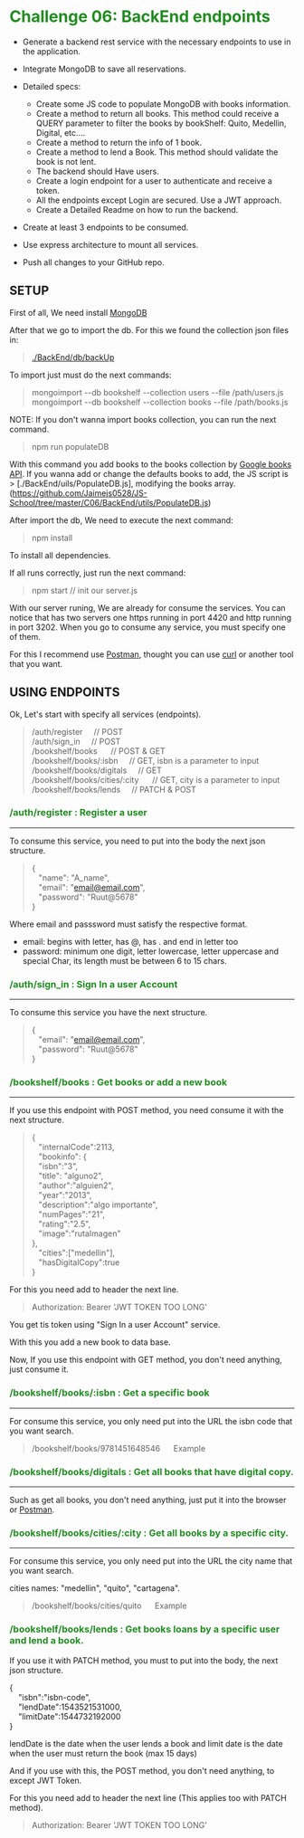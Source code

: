 # <span style="color:#218d21"> Challenge 06: BackEnd endpoints

- Generate a backend rest service with the necessary endpoints to use in the application.
- Integrate MongoDB to save all reservations.
- Detailed specs:
  - Create some JS code to populate MongoDB with books information.
  -  Create a method to return all books. This method could receive a QUERY parameter to filter the books by bookShelf: Quito, Medellin, Digital, etc….
  -  Create a method to return the info of 1 book.
  - Create a method to lend a Book. This method should validate the book is not lent.
  - The backend should Have users.
  - Create a login endpoint for a user to authenticate and receive a token.
  - All the endpoints except Login are secured. Use a JWT approach.
  - Create a Detailed Readme on how to run the backend.

- Create at least 3 endpoints to be consumed.
- Use express architecture to mount all services.
- Push all changes to your GitHub repo.


## SETUP

First of all, We need install [MongoDB](https://docs.mongodb.com/manual/tutorial/install-mongodb-on-windows/)

After that we go to import the db.
For this we found the collection json files in:
> [./BackEnd/db/backUp](https://github.com/Jaimejs0528/JS-School/tree/master/C06/BackEnd/db/backUp)

To import just must do the next commands:

> mongoimport --db bookshelf --collection users --file /path/users.js<br>
> mongoimport --db bookshelf --collection books --file /path/books.js

NOTE: If you don't wanna import books collection, you can run the next command.

> npm run populateDB

With this command you add books to the books collection by [Google books API](https://www.googleapis.com/books/v1/volumes?q=isbn).
If you wanna add or change the defaults books to add, the JS script is > [./BackEnd/uils/PopulateDB.js], modifying the books array.(https://github.com/Jaimejs0528/JS-School/tree/master/C06/BackEnd/utils/PopulateDB.js)

After import the db, We need to execute the next command:

> npm install

To install all dependencies.

If all runs correctly, just run the next command:
> npm start // init our server.js

With our server runing, We are already for consume the services. You can notice that has two servers one https running in port 4420 and http running in port 3202. When you go to consume any service, you must specify one of them.

For this I recommend use [Postman](https://www.getpostman.com/), thought you can use [curl](https://curl.haxx.se/) or another tool that you want.

## USING ENDPOINTS

Ok, Let's start with specify all services (endpoints).

> /auth/register&nbsp;&nbsp;&nbsp;&nbsp;&nbsp;// POST<br>
> /auth/sign_in&nbsp;&nbsp;&nbsp;&nbsp;&nbsp;// POST<br>
> /bookshelf/books&nbsp;&nbsp;&nbsp;&nbsp;&nbsp; // POST & GET<br>
> /bookshelf/books/:isbn&nbsp;&nbsp;&nbsp;&nbsp;&nbsp;// GET, isbn is a parameter to input<br>
> /bookshelf/books/digitals&nbsp;&nbsp;&nbsp;&nbsp;&nbsp;// GET<br>
> /bookshelf/books/cities/:city&nbsp;&nbsp;&nbsp;&nbsp;&nbsp; // GET, city is a parameter to input<br>
> /bookshelf/books/lends&nbsp;&nbsp;&nbsp;&nbsp;&nbsp;// PATCH & POST 


### <span style="color:#218d21">/auth/register : Register a user
----------
To consume this service, you need to put into the body the next json structure.

>{<br>
>&nbsp;&nbsp;&nbsp;"name": "A_name",<br>
>&nbsp;&nbsp;&nbsp;"email": "email@email.com",<br>
>&nbsp;&nbsp;&nbsp;"password": "Ruut@5678"<br>
>}<br>

Where email and passsword must satisfy the respective format.
- email: begins with letter, has @, has . and end in letter too
- password: minimum one digit, letter lowercase, letter uppercase and special Char, its length must be between 6 to 15 chars.

### <span style="color:#218d21">/auth/sign_in : Sign In a user Account
---------
To consume this service you have the next structure.

>{<br>
>&nbsp;&nbsp;&nbsp;"email": "email@email.com",<br>
>&nbsp;&nbsp;&nbsp;"password": "Ruut@5678"<br>
>}<br>

### <span style="color:#218d21">/bookshelf/books : Get books or add a new book
---------
If you use this endpoint with POST method, you need consume it with the next structure.

>{<br>
&nbsp;&nbsp;&nbsp;"internalCode":2113,<br>
&nbsp;&nbsp;&nbsp;"bookinfo": {<br>
&nbsp;&nbsp;&nbsp;"isbn":"3",<br>
&nbsp;&nbsp;&nbsp;"title": "alguno2",<br>
&nbsp;&nbsp;&nbsp;"author":"alguien2",<br>
&nbsp;&nbsp;&nbsp;"year":"2013",<br>
&nbsp;&nbsp;&nbsp;"description":"algo importante",<br>
&nbsp;&nbsp;&nbsp;"numPages":"21",<br>
&nbsp;&nbsp;&nbsp;"rating":"2.5",<br>
&nbsp;&nbsp;&nbsp;"image":"rutaImagen"<br>
},<br>
&nbsp;&nbsp;&nbsp;"cities":["medellin"],<br>
&nbsp;&nbsp;&nbsp;"hasDigitalCopy":true<br>
}<br>

For this you need add to header the next line.

> Authorization: Bearer 'JWT TOKEN TOO LONG'

You get tis token using "Sign In a user Account" service.

With this you add a new book to data base.

Now, If you use this endpoint with GET method, you don't need anything, just consume it.


### <span style="color:#218d21">/bookshelf/books/:isbn : Get a specific book
---------

For consume this service, you only need put into the URL the isbn code that you want search.

> /bookshelf/books/9781451648546&nbsp;&nbsp;&nbsp;&nbsp;&nbsp;&nbsp;Example

### <span style="color:#218d21">/bookshelf/books/digitals : Get all books that have digital copy.
---------

Such as get all books, you don't need anything, just put it into the browser or [Postman](https://www.getpostman.com/).


### <span style="color:#218d21">/bookshelf/books/cities/:city : Get all books by a specific city.
---------

For consume this service, you only need put into the URL the city name that you want search.

cities names: "medellin", "quito", "cartagena".

> /bookshelf/books/cities/quito&nbsp;&nbsp;&nbsp;&nbsp;&nbsp;&nbsp;Example

### <span style="color:#218d21">/bookshelf/books/lends : Get books loans by a specific user and lend a book.

If you use it with PATCH method, you must to put into the body, the next json structure.

{<br>
&nbsp;&nbsp;&nbsp;&nbsp;"isbn":"isbn-code",<br>
&nbsp;&nbsp;&nbsp;&nbsp;"lendDate":1543521531000,<br>
&nbsp;&nbsp;&nbsp;&nbsp;"limitDate":1544732192000<br>
}<br>

lendDate is the date when the user lends a book and limit date is the date when the user must return the book (max 15 days)

And if you use with this, the POST method, you don't need anything, to except JWT Token.

For this you need add to header the next line (This applies too with PATCH method).

> Authorization: Bearer 'JWT TOKEN TOO LONG'
